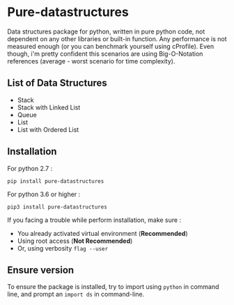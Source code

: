 # Pure-datastructures

Data structures package for python, written in pure python code, not dependent on any other libraries or built-in function. Any performance is not measured enough (or you can benchmark yourself using cProfile). Even though, i'm pretty confident this scenarios are using Big-O-Notation references (average - worst scenario for time complexity).

## List of Data Structures

- Stack
- Stack with Linked List
- Queue
- List
- List with Ordered List

## Installation

For python 2.7 :

`pip install pure-datastructures`

For python 3.6 or higher :

`pip3 install pure-datastructures`

If you facing a trouble while perform installation, make sure :

- You already activated virtual environment (**Recommended**)
- Using root access (**Not Recommended**)
- Or, using verbosity `flag --user`

## Ensure version

To ensure the package is installed, try to import using `python` in command line, and prompt an `import ds` in command-line.


